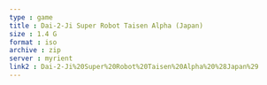 ```yaml
---
type : game
title : Dai-2-Ji Super Robot Taisen Alpha (Japan)
size : 1.4 G
format : iso
archive : zip
server : myrient
link2 : Dai-2-Ji%20Super%20Robot%20Taisen%20Alpha%20%28Japan%29
---
```

